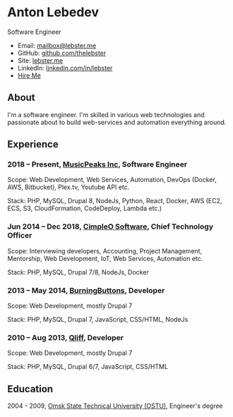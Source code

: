 # Anton Lebedev
Software Engineer

* Email: mailbox@lebster.me 
* GitHub: [github.com/thelebster](https://github.com/thelebster) 
* Site: [lebster.me](https://lebster.me)
* LinkedIn: [linkedin.com/in/lebster](https://www.linkedin.com/in/lebster/)
* [Hire Me](https://www.upwork.com/o/profiles/users/_~01bbdf8d0cecfc6d23/)

## About

I'm a software engineer. I'm skilled in various web technologies and passionate about to build web-services and automation everything around.

## Experience

### 2018 – Present, [MusicPeaks Inc](https://musicpeaks.com), Software Engineer
Scope: Web Development, Web Services, Automation, DevOps (Docker, AWS, Bitbucket), Plex.tv, Youtube API etc.

Stack: PHP, MySQL, Drupal 8, NodeJs, Python, React, Docker, AWS (EC2, ECS, S3, CloudFormation, CodeDeploy, Lambda etc.)


### Jun 2014 – Dec 2018, [CimpleO Software](https://cimpleo.com), Chief Technology Officer
Scope: Interviewing developers, Accounting, Project Management, Mentorship, Web Development, IoT, Web Services, Automation etc.

Stack: PHP, MySQL, Drupal 7/8, NodeJs, Docker

### 2013 – May 2014, [BurningButtons](https://burningbuttons.com), Developer
Scope: Web Development, mostly Drupal 7

Stack: PHP, MySQL, Drupal 7, JavaScript, CSS/HTML, NodeJs

### 2010 – Aug 2013, [Qliff](https://www.linkedin.com/company/qliff), Developer
Scope: Web Development, mostly Drupal 7

Stack: PHP, MySQL, Drupal 6/7, JavaScript, CSS/HTML

## Education

2004 - 2009, [Omsk State Technical University (OSTU)](https://omgtu.ru/english/), Engineer's degree
